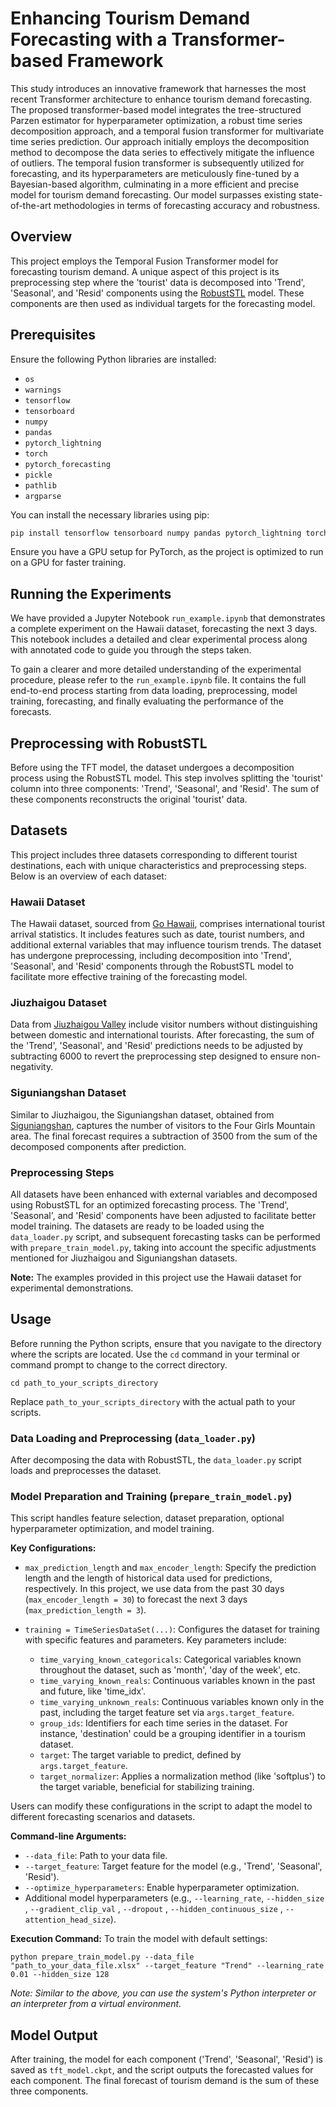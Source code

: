 
# Enhancing Tourism Demand Forecasting with a Transformer-based Framework

This study introduces an innovative framework that harnesses the most recent Transformer architecture to enhance tourism demand forecasting. The proposed transformer-based model integrates the tree-structured Parzen estimator for hyperparameter optimization, a robust time series decomposition approach, and a temporal fusion transformer for multivariate time series prediction. Our approach initially employs the decomposition method to decompose the data series to effectively mitigate the influence of outliers. The temporal fusion transformer is subsequently utilized for forecasting, and its hyperparameters are meticulously fine-tuned by a Bayesian-based algorithm, culminating in a more efficient and precise model for tourism demand forecasting. Our model surpasses existing state-of-the-art methodologies in terms of forecasting accuracy and robustness.

## Overview
This project employs the Temporal Fusion Transformer model for forecasting tourism demand. A unique aspect of this project is its preprocessing step where the 'tourist' data is decomposed into 'Trend', 'Seasonal', and 'Resid' components using the [RobustSTL](https://github.com/LeeDoYup/RobustSTL) model. These components are then used as individual targets for the forecasting model.

## Prerequisites

Ensure the following Python libraries are installed:

- `os`
- `warnings`
- `tensorflow`
- `tensorboard`
- `numpy`
- `pandas`
- `pytorch_lightning`
- `torch`
- `pytorch_forecasting`
- `pickle`
- `pathlib`
- `argparse`

You can install the necessary libraries using pip:

```bash
pip install tensorflow tensorboard numpy pandas pytorch_lightning torch pytorch_forecasting
```

Ensure you have a GPU setup for PyTorch, as the project is optimized to run on a GPU for faster training.

## Running the Experiments

We have provided a Jupyter Notebook `run_example.ipynb` that demonstrates a complete experiment on the Hawaii dataset, forecasting the next 3 days. This notebook includes a detailed and clear experimental process along with annotated code to guide you through the steps taken.

To gain a clearer and more detailed understanding of the experimental procedure, please refer to the `run_example.ipynb` file. It contains the full end-to-end process starting from data loading, preprocessing, model training, forecasting, and finally evaluating the performance of the forecasts.

## Preprocessing with RobustSTL

Before using the TFT model, the dataset undergoes a decomposition process using the RobustSTL model. This step involves splitting the 'tourist' column into three components: 'Trend', 'Seasonal', and 'Resid'. The sum of these components reconstructs the original 'tourist' data.

## Datasets

This project includes three datasets corresponding to different tourist destinations, each with unique characteristics and preprocessing steps. Below is an overview of each dataset:

### Hawaii Dataset
The Hawaii dataset, sourced from [Go Hawaii](https://www.gohawaii.com/), comprises international tourist arrival statistics. It includes features such as date, tourist numbers, and additional external variables that may influence tourism trends. The dataset has undergone preprocessing, including decomposition into 'Trend', 'Seasonal', and 'Resid' components through the RobustSTL model to facilitate more effective training of the forecasting model.

### Jiuzhaigou Dataset
Data from [Jiuzhaigou Valley](https://www.jiuzhai.com/news/number-of-tourists) include visitor numbers without distinguishing between domestic and international tourists. After forecasting, the sum of the 'Trend', 'Seasonal', and 'Resid' predictions needs to be adjusted by subtracting 6000 to revert the preprocessing step designed to ensure non-negativity.

### Siguniangshan Dataset
Similar to Jiuzhaigou, the Siguniangshan dataset, obtained from [Siguniangshan](https://www.sgns.cn/info/number), captures the number of visitors to the Four Girls Mountain area. The final forecast requires a subtraction of 3500 from the sum of the decomposed components after prediction.

### Preprocessing Steps
All datasets have been enhanced with external variables and decomposed using RobustSTL for an optimized forecasting process. The 'Trend', 'Seasonal', and 'Resid' components have been adjusted to facilitate better model training. The datasets are ready to be loaded using the `data_loader.py` script, and subsequent forecasting tasks can be performed with `prepare_train_model.py`, taking into account the specific adjustments mentioned for Jiuzhaigou and Siguniangshan datasets.

**Note:** The examples provided in this project use the Hawaii dataset for experimental demonstrations.


## Usage

Before running the Python scripts, ensure that you navigate to the directory where the scripts are located. Use the `cd` command in your terminal or command prompt to change to the correct directory.
```
cd path_to_your_scripts_directory
```
Replace `path_to_your_scripts_directory` with the actual path to your scripts.

### Data Loading and Preprocessing (`data_loader.py`)
After decomposing the data with RobustSTL, the `data_loader.py` script loads and preprocesses the dataset.

### Model Preparation and Training (`prepare_train_model.py`)
This script handles feature selection, dataset preparation, optional hyperparameter optimization, and model training.

**Key Configurations:**
- `max_prediction_length` and `max_encoder_length`: Specify the prediction length and the length of historical data used for predictions, respectively. In this project, we use data from the past 30 days (`max_encoder_length = 30`) to forecast the next 3 days (`max_prediction_length = 3`).

- `training = TimeSeriesDataSet(...)`: Configures the dataset for training with specific features and parameters. Key parameters include:
  - `time_varying_known_categoricals`: Categorical variables known throughout the dataset, such as 'month', 'day of the week', etc.
  - `time_varying_known_reals`: Continuous variables known in the past and future, like 'time_idx'.
  - `time_varying_unknown_reals`: Continuous variables known only in the past, including the target feature set via `args.target_feature`.
  - `group_ids`: Identifiers for each time series in the dataset. For instance, 'destination' could be a grouping identifier in a tourism dataset.
  - `target`: The target variable to predict, defined by `args.target_feature`.
  - `target_normalizer`: Applies a normalization method (like 'softplus') to the target variable, beneficial for stabilizing training.

Users can modify these configurations in the script to adapt the model to different forecasting scenarios and datasets.

**Command-line Arguments:**
- `--data_file`: Path to your data file.
- `--target_feature`: Target feature for the model (e.g., 'Trend', 'Seasonal', 'Resid').
- `--optimize_hyperparameters`: Enable hyperparameter optimization.
- Additional model hyperparameters (e.g., `--learning_rate`, `--hidden_size` , `--gradient_clip_val` , `--dropout` , `--hidden_continuous_size` , `--attention_head_size`).

**Execution Command:**
To train the model with default settings:
```
python prepare_train_model.py --data_file "path_to_your_data_file.xlsx" --target_feature "Trend" --learning_rate 0.01 --hidden_size 128
```
*Note: Similar to the above, you can use the system's Python interpreter or an interpreter from a virtual environment.*

## Model Output
After training, the model for each component ('Trend', 'Seasonal', 'Resid') is saved as `tft_model.ckpt`, and the script outputs the forecasted values for each component. The final forecast of tourism demand is the sum of these three components.

